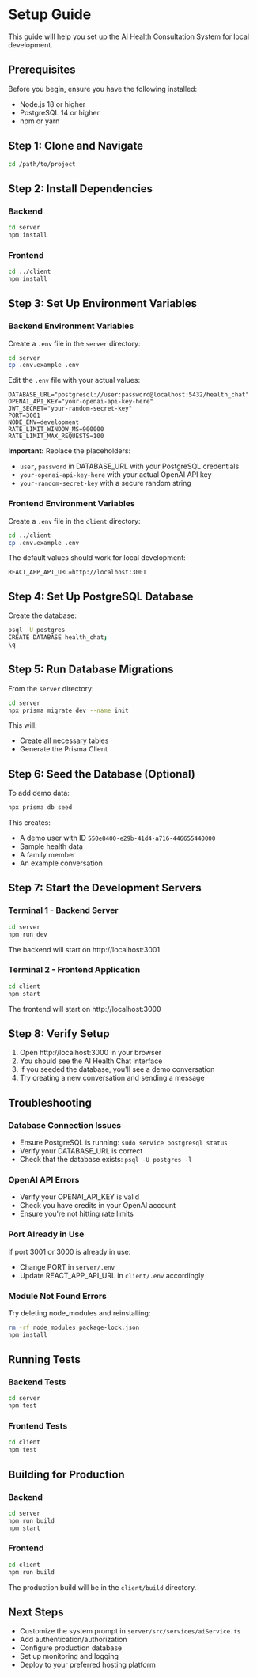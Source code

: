 # Setup Guide

This guide will help you set up the AI Health Consultation System for local development.

## Prerequisites

Before you begin, ensure you have the following installed:
- Node.js 18 or higher
- PostgreSQL 14 or higher
- npm or yarn

## Step 1: Clone and Navigate

```bash
cd /path/to/project
```

## Step 2: Install Dependencies

### Backend
```bash
cd server
npm install
```

### Frontend
```bash
cd ../client
npm install
```

## Step 3: Set Up Environment Variables

### Backend Environment Variables

Create a `.env` file in the `server` directory:

```bash
cd server
cp .env.example .env
```

Edit the `.env` file with your actual values:

```env
DATABASE_URL="postgresql://user:password@localhost:5432/health_chat"
OPENAI_API_KEY="your-openai-api-key-here"
JWT_SECRET="your-random-secret-key"
PORT=3001
NODE_ENV=development
RATE_LIMIT_WINDOW_MS=900000
RATE_LIMIT_MAX_REQUESTS=100
```

**Important:** Replace the placeholders:
- `user`, `password` in DATABASE_URL with your PostgreSQL credentials
- `your-openai-api-key-here` with your actual OpenAI API key
- `your-random-secret-key` with a secure random string

### Frontend Environment Variables

Create a `.env` file in the `client` directory:

```bash
cd ../client
cp .env.example .env
```

The default values should work for local development:

```env
REACT_APP_API_URL=http://localhost:3001
```

## Step 4: Set Up PostgreSQL Database

Create the database:

```bash
psql -U postgres
CREATE DATABASE health_chat;
\q
```

## Step 5: Run Database Migrations

From the `server` directory:

```bash
cd server
npx prisma migrate dev --name init
```

This will:
- Create all necessary tables
- Generate the Prisma Client

## Step 6: Seed the Database (Optional)

To add demo data:

```bash
npx prisma db seed
```

This creates:
- A demo user with ID `550e8400-e29b-41d4-a716-446655440000`
- Sample health data
- A family member
- An example conversation

## Step 7: Start the Development Servers

### Terminal 1 - Backend Server
```bash
cd server
npm run dev
```

The backend will start on http://localhost:3001

### Terminal 2 - Frontend Application
```bash
cd client
npm start
```

The frontend will start on http://localhost:3000

## Step 8: Verify Setup

1. Open http://localhost:3000 in your browser
2. You should see the AI Health Chat interface
3. If you seeded the database, you'll see a demo conversation
4. Try creating a new conversation and sending a message

## Troubleshooting

### Database Connection Issues
- Ensure PostgreSQL is running: `sudo service postgresql status`
- Verify your DATABASE_URL is correct
- Check that the database exists: `psql -U postgres -l`

### OpenAI API Errors
- Verify your OPENAI_API_KEY is valid
- Check you have credits in your OpenAI account
- Ensure you're not hitting rate limits

### Port Already in Use
If port 3001 or 3000 is already in use:
- Change PORT in `server/.env`
- Update REACT_APP_API_URL in `client/.env` accordingly

### Module Not Found Errors
Try deleting node_modules and reinstalling:
```bash
rm -rf node_modules package-lock.json
npm install
```

## Running Tests

### Backend Tests
```bash
cd server
npm test
```

### Frontend Tests
```bash
cd client
npm test
```

## Building for Production

### Backend
```bash
cd server
npm run build
npm start
```

### Frontend
```bash
cd client
npm run build
```

The production build will be in the `client/build` directory.

## Next Steps

- Customize the system prompt in `server/src/services/aiService.ts`
- Add authentication/authorization
- Configure production database
- Set up monitoring and logging
- Deploy to your preferred hosting platform
